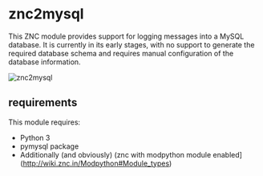 # znc2mysql
This ZNC module provides support for logging messages into a MySQL database. It is currently in its early stages, with no support to generate the required database schema and requires manual configuration of the database information.


![znc2mysql](https://i.imgur.com/X15M9PO.png)
## requirements
This module requires:
* Python 3
* pymysql package
* Additionally (and obviously) (znc with modpython module enabled](http://wiki.znc.in/Modpython#Module_types)
